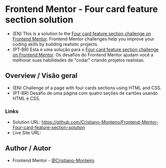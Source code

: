 # Frontend Mentor - Four card feature section solution
- (EN) This is a solution to the [Four card feature section challenge on Frontend Mentor](https://www.frontendmentor.io/challenges/four-card-feature-section-weK1eFYK). Frontend Mentor challenges help you improve your coding skills by building realistic projects. 
- (PT-BR) Esta é uma solução para o [Four card feature section challenge on Frontend Mentor](https://www.frontendmentor.io/challenges/four-card-feature-section-weK1eFYK). Os desafios do Frontend Mentor ajudam você a melhorar suas habilidades de "codar" criando projetos realistas.

## Overview / Visão geral
- (EN) Challenge of a page with four cards sections using HTML and CSS.
- (PT-BR) Desafio de uma página com quatro seções de cartões usando HTML e CSS.

### Links
- Solution URL: https://github.com/Cristiano-Monteiro/Frontend-Mentor-Four-card-feature-section-solution
- Live Site URL: 

## Author / Autor
- Frontend Mentor - [@Cristiano-Monteiro](https://www.frontendmentor.io/profile/Cristiano-Monteiro)
